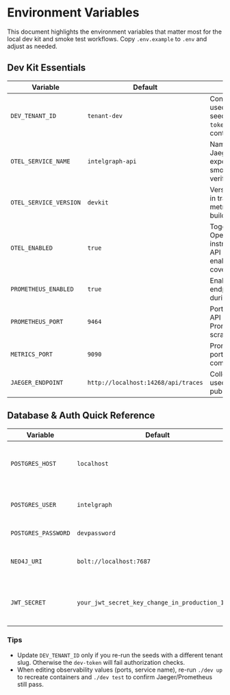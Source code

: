 # Environment Variables

This document highlights the environment variables that matter most for the
local dev kit and smoke test workflows. Copy `.env.example` to `.env` and adjust
as needed.

## Dev Kit Essentials

| Variable | Default | Purpose |
| -------- | ------- | ------- |
| `DEV_TENANT_ID` | `tenant-dev` | Controls the tenant ID used by deterministic seeds and the `dev-token` authentication context. |
| `OTEL_SERVICE_NAME` | `intelgraph-api` | Name reported to Jaeger/OpenTelemetry exporters; used by the smoke test when verifying traces. |
| `OTEL_SERVICE_VERSION` | `devkit` | Version tag surfaced in trace metadata and metrics for local builds. |
| `OTEL_ENABLED` | `true` | Toggles OpenTelemetry instrumentation in the API container. Leave enabled for smoke coverage. |
| `PROMETHEUS_ENABLED` | `true` | Enables the `/metrics` endpoint consumed during the smoke test. |
| `PROMETHEUS_PORT` | `9464` | Port exposed by the API container for Prometheus metrics scraping. |
| `METRICS_PORT` | `9090` | Prometheus server port within the dev compose stack. |
| `JAEGER_ENDPOINT` | `http://localhost:14268/api/traces` | Collector endpoint used by the API to publish spans. |

## Database & Auth Quick Reference

| Variable | Default | Notes |
| -------- | ------- | ----- |
| `POSTGRES_HOST` | `localhost` | Compose exposes Postgres on the host for CLI access. |
| `POSTGRES_USER` | `intelgraph` | Matches deterministic seed credentials. |
| `POSTGRES_PASSWORD` | `devpassword` | Safe for local use only. |
| `NEO4J_URI` | `bolt://localhost:7687` | Neo4j bolt endpoint exposed by compose. |
| `JWT_SECRET` | `your_jwt_secret_key_change_in_production_12345` | Development-only secret; do not reuse in staging/prod. |

### Tips

- Update `DEV_TENANT_ID` only if you re-run the seeds with a different tenant
  slug. Otherwise the `dev-token` will fail authorization checks.
- When editing observability values (ports, service name), re-run `./dev up` to
  recreate containers and `./dev test` to confirm Jaeger/Prometheus still pass.
